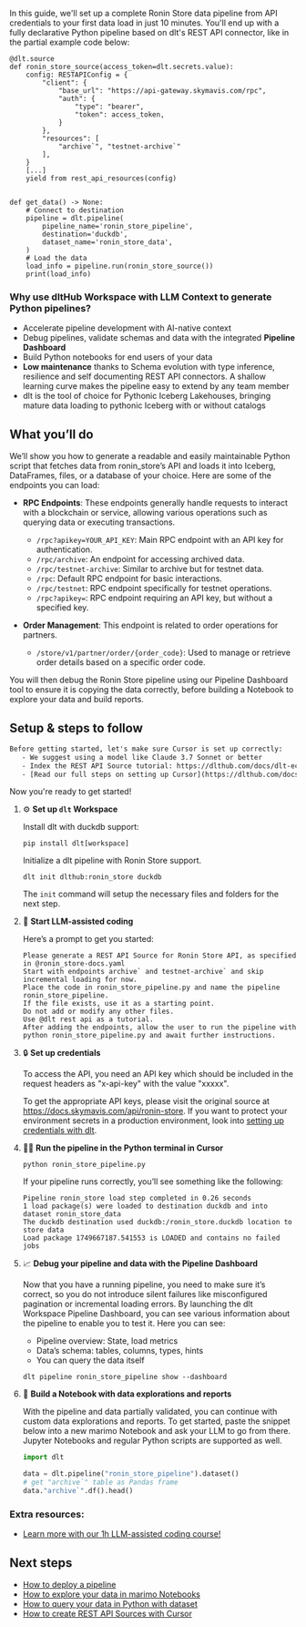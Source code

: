 In this guide, we'll set up a complete Ronin Store data pipeline from API credentials to your first data load in just 10 minutes. You'll end up with a fully declarative Python pipeline based on dlt's REST API connector, like in the partial example code below:

```python-outcome
@dlt.source
def ronin_store_source(access_token=dlt.secrets.value):
    config: RESTAPIConfig = {
        "client": {
            "base_url": "https://api-gateway.skymavis.com/rpc",
            "auth": {
                "type": "bearer",
                "token": access_token,
            }
        },
        "resources": [
            "archive`", "testnet-archive`"
        ],
    }
    [...]
    yield from rest_api_resources(config)


def get_data() -> None:
    # Connect to destination
    pipeline = dlt.pipeline(
        pipeline_name='ronin_store_pipeline',
        destination='duckdb',
        dataset_name='ronin_store_data', 
    )
    # Load the data
    load_info = pipeline.run(ronin_store_source())
    print(load_info) 
```

### Why use dltHub Workspace with LLM Context to generate Python pipelines?

- Accelerate pipeline development with AI-native context
- Debug pipelines, validate schemas and data with the integrated **Pipeline Dashboard**
- Build Python notebooks for end users of your data
- **Low maintenance** thanks to Schema evolution with type inference, resilience and self documenting REST API connectors. A shallow learning curve makes the pipeline easy to extend by any team member
- dlt is the tool of choice for Pythonic Iceberg Lakehouses, bringing mature data loading to pythonic Iceberg with or without catalogs

## What you’ll do

We’ll show you how to generate a readable and easily maintainable Python script that fetches data from ronin_store’s API and loads it into Iceberg, DataFrames, files, or a database of your choice. Here are some of the endpoints you can load:

- **RPC Endpoints**: These endpoints generally handle requests to interact with a blockchain or service, allowing various operations such as querying data or executing transactions.
  - `/rpc?apikey=YOUR_API_KEY`: Main RPC endpoint with an API key for authentication.
  - `/rpc/archive`: An endpoint for accessing archived data.
  - `/rpc/testnet-archive`: Similar to archive but for testnet data.
  - `/rpc`: Default RPC endpoint for basic interactions.
  - `/rpc/testnet`: RPC endpoint specifically for testnet operations.
  - `/rpc?apikey=`: RPC endpoint requiring an API key, but without a specified key.
  
- **Order Management**: This endpoint is related to order operations for partners.
  - `/store/v1/partner/order/{order_code}`: Used to manage or retrieve order details based on a specific order code.

You will then debug the Ronin Store pipeline using our Pipeline Dashboard tool to ensure it is copying the data correctly, before building a Notebook to explore your data and build reports.

## Setup & steps to follow

```default
Before getting started, let's make sure Cursor is set up correctly:
   - We suggest using a model like Claude 3.7 Sonnet or better
   - Index the REST API Source tutorial: https://dlthub.com/docs/dlt-ecosystem/verified-sources/rest_api/ and add it to context as **@dlt rest api**
   - [Read our full steps on setting up Cursor](https://dlthub.com/docs/dlt-ecosystem/llm-tooling/cursor-restapi#23-configuring-cursor-with-documentation)
```

Now you're ready to get started!

1. ⚙️ **Set up `dlt` Workspace**
    
    Install dlt with duckdb support:
    ```shell
    pip install dlt[workspace]
    ```

    Initialize a dlt pipeline with Ronin Store support.
    ```shell
    dlt init dlthub:ronin_store duckdb
    ```

    The `init` command will setup the necessary files and folders for the next step.
    
2. 🤠 **Start LLM-assisted coding**
    
    Here’s a prompt to get you started:
    
    ```prompt
    Please generate a REST API Source for Ronin Store API, as specified in @ronin_store-docs.yaml 
    Start with endpoints archive` and testnet-archive` and skip incremental loading for now. 
    Place the code in ronin_store_pipeline.py and name the pipeline ronin_store_pipeline. 
    If the file exists, use it as a starting point. 
    Do not add or modify any other files. 
    Use @dlt rest api as a tutorial. 
    After adding the endpoints, allow the user to run the pipeline with python ronin_store_pipeline.py and await further instructions.
    ```

    
3. 🔒 **Set up credentials** 
    
    To access the API, you need an API key which should be included in the request headers as "x-api-key" with the value "xxxxx".
    
    To get the appropriate API keys, please visit the original source at https://docs.skymavis.com/api/ronin-store.
    If you want to protect your environment secrets in a production environment, look into [setting up credentials with dlt](https://dlthub.com/docs/walkthroughs/add_credentials).
    
4. 🏃‍♀️ **Run the pipeline in the Python terminal in Cursor**
    
    ```shell
    python ronin_store_pipeline.py
    ```
    
    If your pipeline runs correctly, you’ll see something like the following:
    
    ```shell
    Pipeline ronin_store load step completed in 0.26 seconds
    1 load package(s) were loaded to destination duckdb and into dataset ronin_store_data
    The duckdb destination used duckdb:/ronin_store.duckdb location to store data
    Load package 1749667187.541553 is LOADED and contains no failed jobs
    ```
    
5. 📈 **Debug your pipeline and data with the Pipeline Dashboard**

    Now that you have a running pipeline, you need to make sure it’s correct, so you do not introduce silent failures like misconfigured pagination or incremental loading errors. By launching the dlt Workspace Pipeline Dashboard, you can see various information about the pipeline to enable you to test it. Here you can see:
    - Pipeline overview: State, load metrics
    - Data’s schema: tables, columns, types, hints
    - You can query the data itself
    
    ```shell
    dlt pipeline ronin_store_pipeline show --dashboard
    ```
    
6. 🐍 **Build a Notebook with data explorations and reports**

    With the pipeline and data partially validated, you can continue with custom data explorations and reports. To get started, paste the snippet below into a new marimo Notebook and ask your LLM to go from there. Jupyter Notebooks and regular Python scripts are supported as well.

    
    ```python
    import dlt

   data = dlt.pipeline("ronin_store_pipeline").dataset()
   # get "archive`" table as Pandas frame
   data."archive`".df().head()
    ```

### Extra resources:

- [Learn more with our 1h LLM-assisted coding course!](https://www.youtube.com/watch?v=GGid70rnJuM)

## Next steps

- [How to deploy a pipeline](https://dlthub.com/docs/walkthroughs/deploy-a-pipeline)
- [How to explore your data in marimo Notebooks](https://dlthub.com/docs/general-usage/dataset-access/marimo)
- [How to query your data in Python with dataset](https://dlthub.com/docs/general-usage/dataset-access/dataset)
- [How to create REST API Sources with Cursor](https://dlthub.com/docs/dlt-ecosystem/llm-tooling/cursor-restapi)